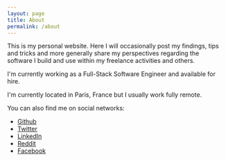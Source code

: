 ```yaml
---
layout: page
title: About
permalink: /about
---
```


This is my personal website. Here I will occasionally post my findings, tips and tricks and more generally share my perspectives regarding the software I build and use within my freelance activities and others.

I'm currently working as a Full-Stack Software Engineer and available for hire.

I'm currently located in Paris, France but I usually work fully remote.

You can also find me on social networks:

* [Github]({{site.author.github}})
* [Twitter]({{site.author.twitter}})
* [LinkedIn]({{site.author.linkedin}})
* [Reddit]({{site.author.reddit}})
* [Facebook]({{site.author.facebook}})

